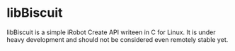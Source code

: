 libBiscuit
=======

libBiscuit is a simple iRobot Create API writeen in C for Linux. It is under heavy development and should not be considered even remotely stable yet.


